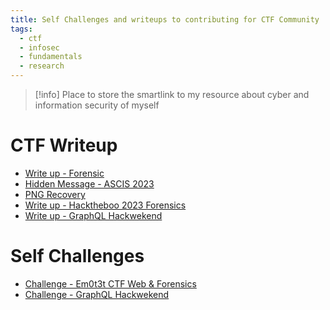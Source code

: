 ```yaml
---
title: Self Challenges and writeups to contributing for CTF Community
tags:
  - ctf
  - infosec
  - fundamentals
  - research
---
```

>[!info]
>Place to store the smartlink to my resource about cyber and information security of myself
# CTF Writeup

- [Write up - Forensic](https://github.com/Xeus-Territory/ctf_zone/tree/main/CTFLearn/Forensic)
- [Hidden Message - ASCIS 2023](https://github.com/Xeus-Territory/ctf_zone/tree/main/Forensics/Hidden%20Message%20-%20ASCIS%202023)
- [PNG Recovery](https://github.com/Xeus-Territory/ctf_zone/tree/main/Forensics/PNG_Recovery)
- [Write up - Hacktheboo 2023 Forensics](https://github.com/Xeus-Territory/ctf_zone/tree/main/HackTheBoo_2023/Forensics)
- [Write up - GraphQL Hackwekend](https://hackmd.io/@XeusNguyen/rJ0j0WR-p)
# Self Challenges

- [Challenge - Em0t3t CTF Web & Forensics](https://github.com/Xeus-Territory/ctf_zone/tree/main/Em0t3t_Challenges)
- [Challenge - GraphQL Hackwekend](https://github.com/Xeus-Territory/ctf_zone/tree/main/Hackwekend/GraphQL)